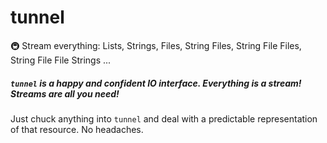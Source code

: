 # tunnel
🚇 Stream everything: Lists, Strings, Files, String Files, String File Files, String File File Strings ...

##### `tunnel` is a happy and confident IO interface. Everything is a stream! Streams are all you need! 

Just chuck anything into `tunnel` and deal with a predictable representation of that resource. No headaches.
